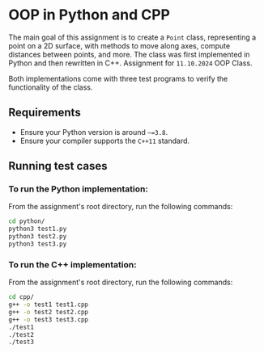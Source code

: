# OOP in Python and CPP

The main goal of this assignment is to create a ``Point`` class, representing a point on a 2D surface, with methods to move along axes, compute distances between points, and more. The class was first implemented in Python and then rewritten in C++. Assignment for ``11.10.2024`` OOP Class.

Both implementations come with three test programs to verify the functionality of the class.

## Requirements

* Ensure your Python version is around `~=3.8`.
* Ensure your compiler supports the ``C++11`` standard.

## Running test cases
### To run the Python implementation:
From the assignment's root directory, run the following commands:

```bash
cd python/
python3 test1.py
python3 test2.py
python3 test3.py
```

### To run the C++ implementation:
From the assignment's root directory, run the following commands:

```bash
cd cpp/
g++ -o test1 test1.cpp
g++ -o test2 test2.cpp
g++ -o test3 test3.cpp
./test1
./test2
./test3
```